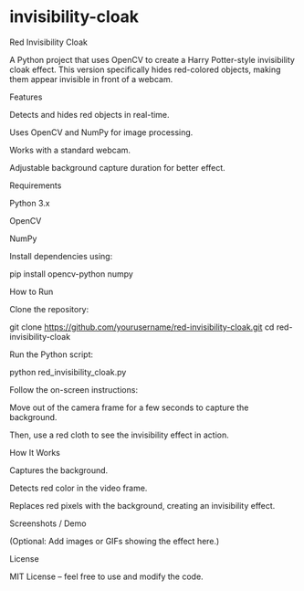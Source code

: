 # invisibility-cloak
Red Invisibility Cloak

A Python project that uses OpenCV to create a Harry Potter-style invisibility cloak effect. This version specifically hides red-colored objects, making them appear invisible in front of a webcam.

Features

Detects and hides red objects in real-time.

Uses OpenCV and NumPy for image processing.

Works with a standard webcam.

Adjustable background capture duration for better effect.

Requirements

Python 3.x

OpenCV

NumPy

Install dependencies using:

pip install opencv-python numpy

How to Run

Clone the repository:

git clone https://github.com/yourusername/red-invisibility-cloak.git
cd red-invisibility-cloak


Run the Python script:

python red_invisibility_cloak.py


Follow the on-screen instructions:

Move out of the camera frame for a few seconds to capture the background.

Then, use a red cloth to see the invisibility effect in action.

How It Works

Captures the background.

Detects red color in the video frame.

Replaces red pixels with the background, creating an invisibility effect.

Screenshots / Demo

(Optional: Add images or GIFs showing the effect here.)

License

MIT License – feel free to use and modify the code.
